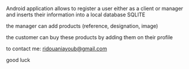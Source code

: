 Android application allows to register a user either as a client or manager and inserts their information into a local database
SQLITE

the manager can add products (reference, designation, image)

the customer can buy these products by adding them on their profile

to contact me: ridouaniayoub@gmail.com

good luck
